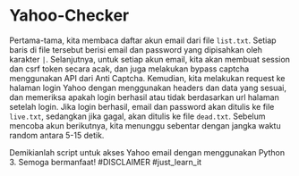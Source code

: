 # Yahoo-Checker

Pertama-tama, kita membaca daftar akun email dari file `list.txt`. Setiap baris di file tersebut berisi email dan password yang dipisahkan oleh karakter `|`. Selanjutnya, untuk setiap akun email, kita akan membuat session dan csrf token secara acak, dan juga melakukan bypass captcha menggunakan API dari Anti Captcha. Kemudian, kita melakukan request ke halaman login Yahoo dengan menggunakan headers dan data yang sesuai, dan memeriksa apakah login berhasil atau tidak berdasarkan url halaman setelah login. Jika login berhasil, email dan password akan ditulis ke file `live.txt`, sedangkan jika gagal, akan ditulis ke file `dead.txt`. Sebelum mencoba akun berikutnya, kita menunggu sebentar dengan jangka waktu random antara 5-15 detik.

Demikianlah script untuk akses Yahoo email dengan menggunakan Python 3. Semoga bermanfaat!
#DISCLAIMER
#just_learn_it
